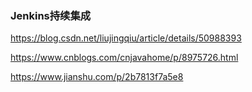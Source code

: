 ### Jenkins持续集成

<https://blog.csdn.net/liujingqiu/article/details/50988393>

<https://www.cnblogs.com/cnjavahome/p/8975726.html>

<https://www.jianshu.com/p/2b7813f7a5e8>

